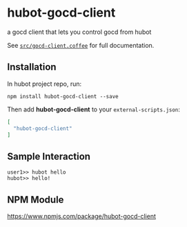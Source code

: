 # hubot-gocd-client

a gocd client that lets you control gocd from hubot

See [`src/gocd-client.coffee`](src/gocd-client.coffee) for full documentation.

## Installation

In hubot project repo, run:

`npm install hubot-gocd-client --save`

Then add **hubot-gocd-client** to your `external-scripts.json`:

```json
[
  "hubot-gocd-client"
]
```

## Sample Interaction

```
user1>> hubot hello
hubot>> hello!
```

## NPM Module

https://www.npmjs.com/package/hubot-gocd-client
